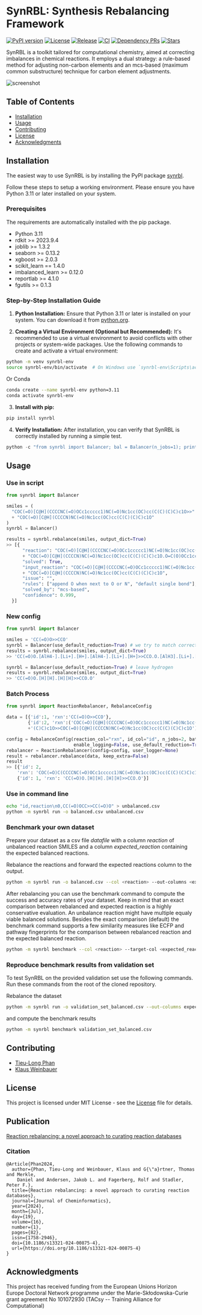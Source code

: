# SynRBL: Synthesis Rebalancing Framework
[![PyPI version](https://img.shields.io/pypi/v/synrbl.svg)](https://pypi.org/project/synrbl/)
[![License](https://img.shields.io/github/license/tieulongphan/synrbl.svg)](https://github.com/tieulongphan/synrbl/blob/main/LICENSE)
[![Release](https://img.shields.io/github/v/release/tieulongphan/synrbl.svg)](https://github.com/tieulongphan/synrbl/releases)
[![CI](https://github.com/tieulongphan/synrbl/actions/workflows/test-and-lint.yml/badge.svg?branch=main)](https://github.com/tieulongphan/synrbl/actions/workflows/test-and-lint.yml)
[![Dependency PRs](https://img.shields.io/github/issues-pr-raw/tieulongphan/synrbl?label=dependency%20PRs)](https://github.com/tieulongphan/synrbl/pulls?q=is%3Apr+label%3Adependencies)
[![Stars](https://img.shields.io/github/stars/tieulongphan/synrbl.svg?style=social&label=Star)](https://github.com/tieulongphan/synrbl/stargazers)

SynRBL is a toolkit tailored for computational chemistry, aimed at correcting imbalances in chemical reactions. It employs a dual strategy: a rule-based method for adjusting non-carbon elements and an mcs-based (maximum common substructure) technique for carbon element adjustments.

![screenshot](https://raw.githubusercontent.com/TieuLongPhan/SynRBL/main/Docs/Images/flowchart_overview.png)


## Table of Contents
- [Installation](#installation)
- [Usage](#usage)
- [Contributing](#contributing)
- [License](#license)
- [Acknowledgments](#acknowledgments)


## Installation

The easiest way to use SynRBL is by installing the PyPI package 
[synrbl](https://pypi.org/project/synrbl/). 

Follow these steps to setup a
working environment. Please ensure you have Python 3.11 or later installed on 
your system.

### Prerequisites
The requirements are automatically installed with the pip package.

- Python 3.11
- rdkit >= 2023.9.4
- joblib >= 1.3.2
- seaborn >= 0.13.2
- xgboost >= 2.0.3
- scikit_learn == 1.4.0
- imbalanced_learn >= 0.12.0
- reportlab >= 4.1.0
- fgutils >= 0.1.3

### Step-by-Step Installation Guide

1. **Python Installation:**
  Ensure that Python 3.11 or later is installed on your system. You can download it from [python.org](https://www.python.org/downloads/).

2. **Creating a Virtual Environment (Optional but Recommended):**
  It's recommended to use a virtual environment to avoid conflicts with other projects or system-wide packages. Use the following commands to create and activate a virtual environment:

  ```bash
  python -m venv synrbl-env
  source synrbl-env/bin/activate  # On Windows use `synrbl-env\Scripts\activate`
  ```
  Or Conda

  ```bash
  conda create --name synrbl-env python=3.11
  conda activate synrbl-env
  ```

3. **Install with pip:**

  ```bash
  pip install synrbl
  ```

4. **Verify Installation:**
  After installation, you can verify that SynRBL is correctly installed by running a simple test.

  ```python
  python -c "from synrbl import Balancer; bal = Balancer(n_jobs=1); print(bal.rebalance('CC(=O)OCC>>CC(=O)O'))"
  ```

## Usage
### Use in script
  ```python
  from synrbl import Balancer
  
  smiles = (
    "COC(=O)[C@H](CCCCNC(=O)OCc1ccccc1)NC(=O)Nc1cc(OC)cc(C(C)(C)C)c1O>>"
    + "COC(=O)[C@H](CCCCN)NC(=O)Nc1cc(OC)cc(C(C)(C)C)c1O"
  )
  synrbl = Balancer()
  
  results = synrbl.rebalance(smiles, output_dict=True)
  >> [{
        "reaction": "COC(=O)[C@H](CCCCNC(=O)OCc1ccccc1)NC(=O)Nc1cc(OC)cc(C(C)(C)C)c1O.O>>"
        + "COC(=O)[C@H](CCCCN)NC(=O)Nc1cc(OC)cc(C(C)(C)C)c1O.O=C(O)OCc1ccccc1",
        "solved": True,
        "input_reaction": "COC(=O)[C@H](CCCCNC(=O)OCc1ccccc1)NC(=O)Nc1cc(OC)cc(C(C)(C)C)c1O>>"
        + "COC(=O)[C@H](CCCCN)NC(=O)Nc1cc(OC)cc(C(C)(C)C)c1O",
        "issue": "",
        "rules": ["append O when next to O or N", "default single bond"],
        "solved_by": "mcs-based",
        "confidence": 0.999,
    }]
  ```
### New config
  ```python
  from synrbl import Balancer
  
  smiles = 'CC(=O)O>>CCO'
  synrbl = Balancer(use_default_reduction=True) # we try to match correct reduction agent
  results = synrbl.rebalance(smiles, output_dict=True)
  >> 'CC(=O)O.[AlH4-].[Li+].[H+].[AlH4-].[Li+].[H+]>>CCO.O.[AlH3].[Li+].[AlH3].[Li+]'
  
  synrbl = Balancer(use_default_reduction=True) # leave hydrogen
  results = synrbl.rebalance(smiles, output_dict=True)
  >> 'CC(=O)O.[H][H].[H][H]>>CCO.O'
  ```

### Batch Process
  ```python
  from synrbl import ReactionRebalancer, RebalanceConfig

  data = [{'id':1, 'rxn':'CC(=O)O>>CCO'},
          {'id':2, 'rxn':('COC(=O)[C@H](CCCCNC(=O)OCc1ccccc1)NC(=O)Nc1cc(OC)cc(C(C)'
          +'(C)C)c1O>>COC(=O)[C@H](CCCCN)NC(=O)Nc1cc(OC)cc(C(C)(C)C)c1O')}]

  config = RebalanceConfig(reaction_col="rxn", id_col="id", n_jobs=2, batch_size=500,
                           enable_logging=False, use_default_reduction=True)
  rebalancer = ReactionRebalancer(config=config, user_logger=None)
  result = rebalancer.rebalance(data, keep_extra=False)
  result
  >> [{'id': 2,
      'rxn': 'COC(=O)C(CCCCNC(=O)OCc1ccccc1)NC(=O)Nc1cc(OC)cc(C(C)(C)C)c1O.O>>COC(=O)C(CCCCN)NC(=O)Nc1cc(OC)cc(C(C)(C)C)c1O.O=C(O)OCc1ccccc1'},
      {'id': 1, 'rxn': 'CC(=O)O.[H][H].[H][H]>>CCO.O'}]
  ```

### Use in command line
  ```bash
  echo "id,reaction\n0,CC(=O)OCC>>CC(=O)O" > unbalanced.csv
  python -m synrbl run -o balanced.csv unbalanced.csv
  ```
    
### Benchmark your own dataset
  Prepare your dataset as a csv file *datafile* with a column *reaction* of
  unbalanced reaction SMILES and a column *expected_reaction* containing the
  expected balanced reactions.    
  
  Rebalance the reactions and forward the expected reactions column to the
  output.
  ```bash
  python -m synrbl run -o balanced.csv --col <reaction> --out-columns <expected_reaction> <datafile>
  ```
  
  After rebalancing you can use the benchmark command to compute the success
  and accuracy rates of your dataset. Keep in mind that an exact comparison 
  between rebalanced and expected reaction is a highly conservative 
  evaluation. An unbalance reaction might have multiple equaly viable 
  balanced solutions. Besides the exact comparison (default) the benchmark 
  command supports a few similarity measures like ECFP and pathway 
  fingerprints for the comparison between rebalanced reaction and the 
  expected balanced reaction.
  
  ```bash
  python -m synrbl benchmark --col <reaction> --target-col <expected_reaction> balanced.csv
  ```

### Reproduce benchmark results from validation set
  To test SynRBL on the provided validation set use the following commands.
  Run these commands from the root of the cloned repository.
  
  Rebalance the dataset
  
  ```bash
  python -m synrbl run -o validation_set_balanced.csv --out-columns expected_reaction ./Data/Validation_set/validation_set.csv
  ```
  
  and compute the benchmark results
  ```bash
  python -m synrbl benchmark validation_set_balanced.csv
  ```
    

## Contributing
- [Tieu-Long Phan](https://tieulongphan.github.io/)
- [Klaus Weinbauer](https://github.com/klausweinbauer)

## License

This project is licensed under MIT License - see the [License](LICENSE) file for details.

## Publication

[Reaction rebalancing: a novel approach to curating reaction databases](https://link.springer.com/article/10.1186/s13321-024-00875-4)

### Citation
```
@Article{Phan2024,
  author={Phan, Tieu-Long and Weinbauer, Klaus and G{\"a}rtner, Thomas and Merkle, 
    Daniel and Andersen, Jakob L. and Fagerberg, Rolf and Stadler, Peter F.},
  title={Reaction rebalancing: a novel approach to curating reaction databases},
  journal={Journal of Cheminformatics},
  year={2024},
  month={Jul},
  day={19},
  volume={16},
  number={1},
  pages={82},
  issn={1758-2946},
  doi={10.1186/s13321-024-00875-4},
  url={https://doi.org/10.1186/s13321-024-00875-4}
}
```

## Acknowledgments

This project has received funding from the European Unions Horizon Europe Doctoral Network programme under the Marie-Skłodowska-Curie grant agreement No 101072930 (TACsy -- Training Alliance for Computational)

